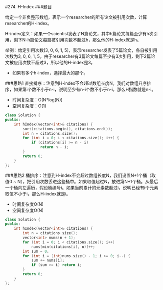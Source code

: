 #274. H-Index
###题目

给定一个非负整形数组，表示一个researcher的所有论文被引用次数，计算researcher的H-index。

H-index定义：如果一个scientist发表了N篇论文，其中h篇论文每篇至少有h次引用，剩下N-h篇论文每篇被引用次数不超过h，那么他的H-index就是h。

举例：给定引用次数[3, 0, 6, 1, 5]，表示researcher发表了5篇论文，各自被引用次数为3, 0, 6, 1, 5。由于researcher有3篇论文每篇至少有3次引用，剩下2篇论文被应用次数不超过3，所以他的H-index是3。

- 如果有多个h-index，选择最大的那个。

###思路1
直接排序：注意到H-index不会超过数组长度N。我们对数组升序排序，如果第i个数不小于n-i，说明至少有n-i个数不小于n-i，那么H指数就是n-i。
 - 时间复杂度：O(N*log(N))
 - 空间复杂度：O(1)
```C++
class Solution {
public:
    int hIndex(vector<int>& citations) {
        sort(citations.begin(), citations.end());
        int n = citations.size();
        for (int i = 0; i < citations.size(); i++) {
            if (citations[i] >= n - i)
                return n - i;
        }
        return 0;
    }
};
```

###思路2
桶排序：注意到H-index不会超过数组长度N，我们设置N+1个桶（取值0 ~ N），把引用次数丢进这些桶中。如果取值超过N，放进第N+1个桶。从最后一个桶向左遍历，假设桶编号i。如果当前累计的元素数超过i，说明已经有i个元素取值不小于i，那么H-index就是i。
 - 时间复杂度O(N)
 - 空间复杂度O(N)
```C++
class Solution {
public:
    int hIndex(vector<int>& citations) {
        int n = citations.size();
        vector<int> nums(n + 1);
        for (int i = 0; i < citations.size(); i++)
            nums[min(citations[i], n)]++;
        int sum = 0;
        for (int i = (int)nums.size() - 1; i >= 0; i--) {
            sum += nums[i];
            if (sum >= i) return i;
        }
        return 0;
    }
};
```
